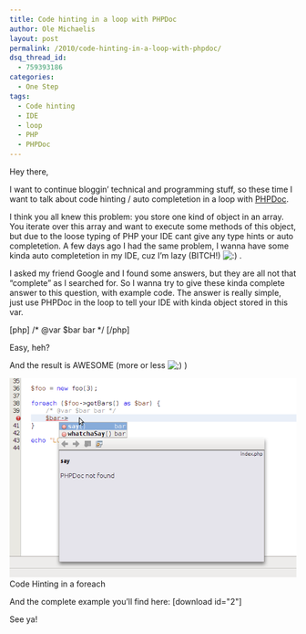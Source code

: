 ```yaml
---
title: Code hinting in a loop with PHPDoc
author: Ole Michaelis
layout: post
permalink: /2010/code-hinting-in-a-loop-with-phpdoc/
dsq_thread_id:
  - 759393186
categories:
  - One Step
tags:
  - Code hinting
  - IDE
  - loop
  - PHP
  - PHPDoc
---
```


Hey there,

I want to continue bloggin’ technical and programming stuff, so these time I want to talk about code hinting / auto completetion in a loop with [PHPDoc][1].

 [1]: http://www.phpdoc.org/

I think you all knew this problem: you store one kind of object in an array. You iterate over this array and want to execute some methods of this object, but due to the loose typing of PHP your IDE cant give any type hints or auto completetion. A few days ago I had the same problem, I wanna have some kinda auto completetion in my IDE, cuz I’m lazy (BITCH!) ![:)][2] .

 [2]: http://blog.codestars.eu/wp-includes/images/smilies/icon_smile.gif

I asked my friend Google and I found some answers, but they are all not that “complete” as I searched for. So I wanna try to give these kinda complete answer to this question, with example code. The answer is really simple, just use PHPDoc in the loop to tell your IDE with kinda object stored in this var.

[php]
/* @var $bar bar */
[/php]

Easy, heh?

And the result is AWESOME (more or less ![;)][3] )

 [3]: http://blog.codestars.eu/wp-includes/images/smilies/icon_wink.gif

[![Autocompletetion in a loop!][4]][4]
Code Hinting in a foreach

And the complete example you’ll find here: [download id="2"]

 [4]: /assets/uploads/2010/12/loop_code_suggestion.png

See ya!

